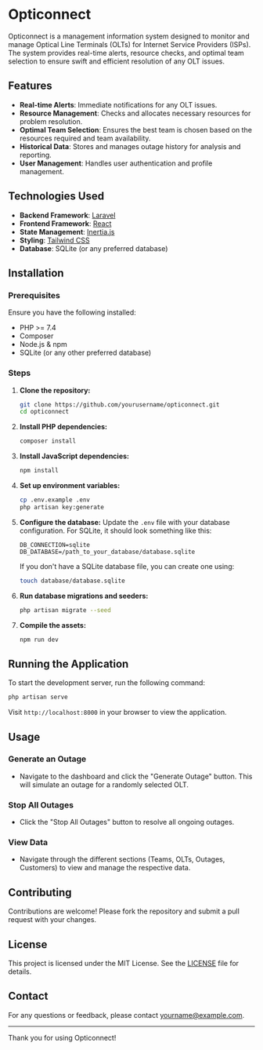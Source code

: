 # Opticonnect

Opticonnect is a management information system designed to monitor and manage Optical Line Terminals (OLTs) for Internet Service Providers (ISPs). The system provides real-time alerts, resource checks, and optimal team selection to ensure swift and efficient resolution of any OLT issues.

## Features

- **Real-time Alerts**: Immediate notifications for any OLT issues.
- **Resource Management**: Checks and allocates necessary resources for problem resolution.
- **Optimal Team Selection**: Ensures the best team is chosen based on the resources required and team availability.
- **Historical Data**: Stores and manages outage history for analysis and reporting.
- **User Management**: Handles user authentication and profile management.

## Technologies Used

- **Backend Framework**: [Laravel](https://laravel.com/)
- **Frontend Framework**: [React](https://reactjs.org/)
- **State Management**: [Inertia.js](https://inertiajs.com/)
- **Styling**: [Tailwind CSS](https://tailwindcss.com/)
- **Database**: SQLite (or any preferred database)

## Installation

### Prerequisites

Ensure you have the following installed:
- PHP >= 7.4
- Composer
- Node.js & npm
- SQLite (or any other preferred database)

### Steps

1. **Clone the repository:**
   ```bash
   git clone https://github.com/yourusername/opticonnect.git
   cd opticonnect
   ```

2. **Install PHP dependencies:**
   ```bash
   composer install
   ```

3. **Install JavaScript dependencies:**
   ```bash
   npm install
   ```

4. **Set up environment variables:**
   ```bash
   cp .env.example .env
   php artisan key:generate
   ```

5. **Configure the database:**
   Update the `.env` file with your database configuration. For SQLite, it should look something like this:
   ```
   DB_CONNECTION=sqlite
   DB_DATABASE=/path_to_your_database/database.sqlite
   ```

   If you don't have a SQLite database file, you can create one using:
   ```bash
   touch database/database.sqlite
   ```

6. **Run database migrations and seeders:**
   ```bash
   php artisan migrate --seed
   ```

7. **Compile the assets:**
   ```bash
   npm run dev
   ```

## Running the Application

To start the development server, run the following command:
```bash
php artisan serve
```

Visit `http://localhost:8000` in your browser to view the application.

## Usage

### Generate an Outage

- Navigate to the dashboard and click the "Generate Outage" button. This will simulate an outage for a randomly selected OLT.

### Stop All Outages

- Click the "Stop All Outages" button to resolve all ongoing outages.

### View Data

- Navigate through the different sections (Teams, OLTs, Outages, Customers) to view and manage the respective data.

## Contributing

Contributions are welcome! Please fork the repository and submit a pull request with your changes.

## License

This project is licensed under the MIT License. See the [LICENSE](LICENSE) file for details.

## Contact

For any questions or feedback, please contact [yourname@example.com](mailto:yourname@example.com).

---

Thank you for using Opticonnect!
